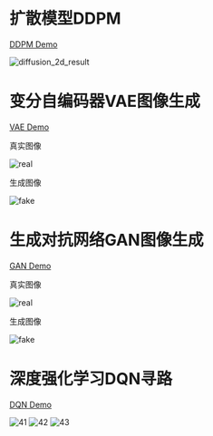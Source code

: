 # 扩散模型DDPM
[DDPM Demo](https://github.com/amuge1997/ThinkAutoGrad2_2023/tree/main/ThinkAutoGrad2/Demo/Demo14_DDPM)

![diffusion_2d_result](https://github.com/user-attachments/assets/9af34465-8a4b-4675-9b45-390393608eb1)

# 变分自编码器VAE图像生成
[VAE Demo](https://github.com/amuge1997/ThinkAutoGrad2_2023/tree/main/ThinkAutoGrad2/Demo/Demo13_VAE)

真实图像

![real](https://github.com/user-attachments/assets/869efbdc-ab4d-4459-943f-ce36eba43dc0)

生成图像

![fake](https://github.com/user-attachments/assets/df478a3c-c227-4004-a8c7-5bc534ace451)

# 生成对抗网络GAN图像生成
[GAN Demo](https://github.com/amuge1997/ThinkAutoGrad2_2023/tree/main/ThinkAutoGrad2/Demo/Demo12_GAN)

真实图像

![real](https://github.com/user-attachments/assets/2cb0ada3-b37d-48db-b985-122dc49f0b6b)

生成图像

![fake](https://github.com/user-attachments/assets/d67ca8aa-f6ae-4174-87b2-52c474320500)

# 深度强化学习DQN寻路
[DQN Demo](https://github.com/amuge1997/ThinkAutoGrad2_2023/tree/main/ThinkAutoGrad2/Demo/Demo11_DQN)

![41](https://github.com/user-attachments/assets/490f4cd8-0b14-455b-bdb8-a52114ffd320)
![42](https://github.com/user-attachments/assets/17df0a0b-96ff-4888-8230-ca0bf8d6ff10)
![43](https://github.com/user-attachments/assets/035b99ce-4ca1-4c94-92f1-9842d7c37b23)




